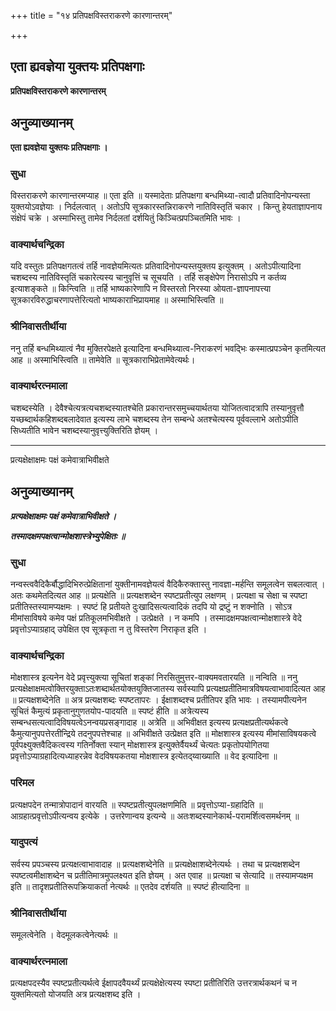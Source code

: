 +++
title = "१४ प्रतिपक्षविस्तराकरणे कारणान्तरम्"

+++


## एता ह्यवज्ञेया युक्तयः प्रतिपक्षगाः

**प्रतिपक्षविस्तराकरणे कारणान्तरम्**

## अनुव्याख्यानम्

**एता ह्यवज्ञेया युक्तयः प्रतिपक्षगाः ।**

### **सुधा**

विस्तराकरणे कारणान्तरमप्याह ॥ एता इति ॥ यस्मादेताः प्रतिपक्षगा बन्धमिथ्या-त्वादौ प्रतिवादिनोपन्यस्ता युक्तयोऽवज्ञेयाः । निर्दलत्वात् । अतोऽपि सूत्रकारस्तन्निराकरणे नातिविस्तृतिं चकार । किन्तु हेयताज्ञापनाय संक्षेपं चक्रे । अस्माभिस्तु तामेव निर्दलतां दर्शयितुं किञ्चित्प्रपञ्चितमिति भावः ।

### **वाक्यार्थचन्द्रिका**

यदि वस्तुतः प्रतिपक्षगतत्वं तर्हि नावज्ञेयमित्यतः प्रतिवादिनोपन्यस्तयुक्तय इत्युक्तम् । अतोऽपीत्यादिना चशब्दस्य नातिविस्तृतिं चकारेत्यस्य चानुवृत्तिं च सूचयति । तर्हि सङ्क्षेपेण निरासोऽपि न कर्तव्य इत्याशङ्कते ॥ किन्त्विति ॥ तर्हि भाष्यकारेणापि न विस्तरतो निरस्या ओयता-ज्ञापनापत्त्या सूत्रकारविरुद्धाचरणापत्तेरित्यतो भाष्यकाराभिप्रायमाह ॥ अस्माभिस्त्विति ॥

### **श्रीनिवासतीर्थीया**

ननु तर्हि बन्धमिथ्यात्वं नैव मुक्तिरपेक्षते इत्यादिना बन्धमिथ्यात्व-निराकरणं भवद्भिः कस्मात्प्रपञ्चेन कृतमित्यत आह ॥ अस्माभिस्त्विति ॥ तामेवेति ॥ सूत्रकाराभिप्रेतामेवेत्यर्थः।

### **वाक्यार्थरत्नमाला**

चशब्दस्येति । देवैश्चेत्यत्रत्यचशब्दस्यातश्चेति प्रकारान्तरसमुच्चयार्थतया योजितत्वादत्रापि तस्यानुवृत्तौ यच्छब्दार्थकहिशब्दबलादेवात इत्यस्य लाभे चशब्दस्य तेन सम्बन्धे अतश्चेत्यस्य पूर्ववल्लाभे अतोऽपीति सिध्यतीति भावेन चशब्दस्यानुवृत्त्युक्तिरिति ज्ञेयम् ।

------------------------------------------------------------------------

प्रत्यक्षेक्षाक्षमः पक्षं कमेवात्राभिवीक्षते

## अनुव्याख्यानम्

***प्रत्यक्षेक्षाक्षमः पक्षं कमेवात्राभिवीक्षते ।***

***तस्मादक्षमपक्षत्वान्मोक्षशास्त्रेभ्युपेक्षितः ॥***

### **सुधा**

नन्वस्त्ववैदिकैर्बौद्धादिभिरुत्प्रेक्षितानां युक्तीनामवज्ञेयत्वं वैदिकैरुक्तास्तु नावज्ञा-मर्हन्ति समूलत्वेन सबलत्वात् । अतः कथमेतदित्यत आह ॥ प्रत्यक्षेति ॥ प्रत्यक्षशब्देन स्पष्टप्रतीत्युप लक्षणम् । प्रत्यक्षा च सेक्षा च स्पष्टा प्रतीतिस्तस्यामप्यक्षमः । स्पष्टं हि प्रतीयते दुःखादिसत्यत्वादिकं तदपि यो द्रष्टुं न शक्नोति । सोऽत्र मीमांसाविषये कमेव पक्षं प्रतिकूलमभिवीक्षते । उत्प्रेक्षते । न कमपि । तस्मादक्षमपक्षत्वान्मोक्षशास्त्रे वेदे प्रवृत्तोऽप्याग्रहाद् उपेक्षित एव सूत्रकृता न तु विस्तरेण निराकृत इति ।

### **वाक्यार्थचन्द्रिका**

मोक्षशास्त्र इत्यनेन वेदे प्रवृत्त्युक्त्या सूचितां शङ्कां निरसितुमुत्तर-वाक्यमवतारयति ॥ नन्विति ॥ ननु प्रत्यक्षेक्षाक्षमत्वोक्तिरयुक्ताऽतःशब्दार्थतयोक्तयुक्तिजातस्य सर्वस्यापि प्रत्यक्षप्रतीतिमात्रविषयत्वाभावादित्यत आह ॥ प्रत्यक्षशब्देनेति ॥ अत्र प्रत्यक्षशब्दः स्पष्टतापरः । ईक्षाशब्दश्च प्रतीतिपर इति भावः । तस्यामपीत्यनेन सूचितं कैमुत्यं प्रकृतानुगुणतयोप-पादयति ॥ स्पष्टं हीति ॥ अत्रेत्यस्य सम्बन्धसत्यत्वादिविषयत्वेऽनन्वयप्रसङ्गादाह ॥ अत्रेति ॥ अभिवीक्षत इत्यस्य प्रत्यक्षप्रतीत्यर्थकत्वे कैमुत्यानुपपत्तेरतीन्द्रिये तदनुपपत्तेश्चाह ॥ अभिवीक्षते उत्प्रेक्षत इति ॥ मोक्षशास्त्र इत्यस्य मीमांसाविषयकत्वे पूर्वपक्ष्युक्तवैदिकत्वस्य गतिर्नोक्ता स्यान् मोक्षशास्त्र इत्युक्तेर्वैयर्थ्यं चेत्यतः प्रकृतोपयोगितया प्रवृत्तोऽप्याग्रहादित्यध्याहरन्नेव वेदविषयकतया मोक्षशास्त्र इत्येतद्य्वाख्याति ॥ वेद इत्यादिना ॥

### **परिमल**

प्रत्यक्षपदेन तन्मात्रोपादानं वारयति ॥ स्पष्टप्रतीत्युपलक्षणमिति ॥ प्रवृत्तोऽप्या-ग्रहादिति ॥ आग्रहात्प्रवृत्तोऽपीत्यन्वय इत्येके । उत्तरेणान्वय इत्यन्ये ॥ अतःशब्दस्यानेकार्थ-परामर्शित्वसमर्थनम् ॥

### **यादुपत्यं**

सर्वस्य प्रपञ्चस्य प्रत्यक्षत्वाभावादाह ॥ प्रत्यक्षशब्देनेति ॥ प्रत्यक्षेक्षाशब्देनेत्यर्थः । तथा च प्रत्यक्षशब्देन स्पष्टत्वमीक्षाशब्देन च प्रतीतिमात्रमुपलक्ष्यत इति ज्ञेयम् । अत एवाह ॥ प्रत्यक्षा च सेत्यादि ॥ तस्यामप्यक्षम इति ॥ तादृशप्रतीतिरूपक्रियाकर्ता नेत्यर्थः ॥ एतदेव दर्शयति ॥ स्पष्टं हीत्यादिना ॥

### **श्रीनिवासतीर्थीया**

समूलत्वेनेति । वेदमूलकत्वेनेत्यर्थः ॥

### **वाक्यार्थरत्नमाला**

प्रत्यक्षपदस्यैव स्पष्टप्रतीत्यर्थत्वे ईक्षापदवैयर्थ्यं प्रत्यक्षेक्षेत्यस्य स्पष्टा प्रतीतिरिति उत्तरत्रार्थकथनं च न युक्तमित्यतो योजयति अत्र प्रत्यक्षशब्द इति ।

